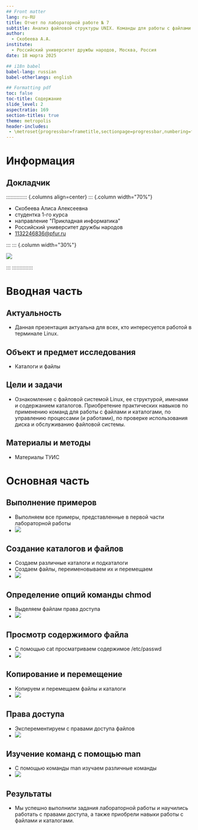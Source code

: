 ```yaml
---
## Front matter
lang: ru-RU
title: Отчет по лабораторной работе № 7
subtitle: Анализ файловой структуры UNIX. Команды для работы с файлами и каталогами
author:
  - Скобеева А.А.
institute:
  - Российский университет дружбы народов, Москва, Россия
date: 18 марта 2025

## i18n babel
babel-lang: russian
babel-otherlangs: english

## Formatting pdf
toc: false
toc-title: Содержание
slide_level: 2
aspectratio: 169
section-titles: true
theme: metropolis
header-includes:
 - \metroset{progressbar=frametitle,sectionpage=progressbar,numbering=fraction}
---
```


# Информация

## Докладчик

:::::::::::::: {.columns align=center}
::: {.column width="70%"}

  * Скобеева Алиса Алексеевна
  * студентка 1-го курса
  * направление "Прикладная информатика"
  * Российский университет дружбы народов
  * [1132246836@pfur.ru](mailto:1132246836@pfur.ru)

:::
::: {.column width="30%"}

![](./image/skalisa.jpg)

:::
::::::::::::::

# Вводная часть

## Актуальность

- Данная презентация актуальна для всех, кто интересуется работой в терминале Linux.

## Объект и предмет исследования

- Каталоги и файлы 

## Цели и задачи

- Ознакомление с файловой системой Linux, ee структурой, именами и содержанием каталогов. Приобретение практических навыков по применению команд для работы с файлами и каталогами, по управлению процессами (и работами), по проверке использования диска и обслуживанию файловой системы.

## Материалы и методы

- Материалы ТУИС

# Основная часть

## Выполнение примеров

- Выполняем все примеры, представленные в первой части лабораторной работы
- ![](./image/1.png)

## Создание каталогов и файлов

- Создаем различные каталоги и подкаталоги
- Создаем файлы, переименовываем их и перемещаем
- ![](./image/6.png)

## Определение опций команды chmod

- Выделяем файлам права доступа
- ![](./image/8.png)

## Просмотр содержимого файла

- С помощью cat просматриваем содержимое /etc/passwd
- ![](./image/9.png)

## Копирование и перемещение

- Копируем и перемещаем файлы и каталоги
- ![](./image/12.png)

## Права доступа

- Эксперементируем с правами доступа файлов
- ![](./image/13.png)

## Изучение команд с помощью man

- C помощью команды man изучаем различные команды
- ![](./image/15.png)

## Результаты

- Мы успешно выполнили задания лабораторной работы и научились работать с правами доступа, а также приобрели навыки работы с файлами и каталогами.


